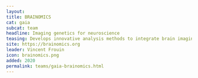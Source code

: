 ```yaml
---
layout:
title: BRAINOMICS
cat: gaia
subcat: team
headline: Imaging genetics for neuroscience
teasing: Develops innovative analysis methods to integrate brain imaging with genomics data, often combined to clinical or environmental data to determine how brain phenotypes variability originates in genetic and environmental variabilities. 
site: https://brainomics.org
leader: Vincent Frouin
icon: brainomics.png
added: 2020
permalink: teams/gaia-brainomics.html
---
```

